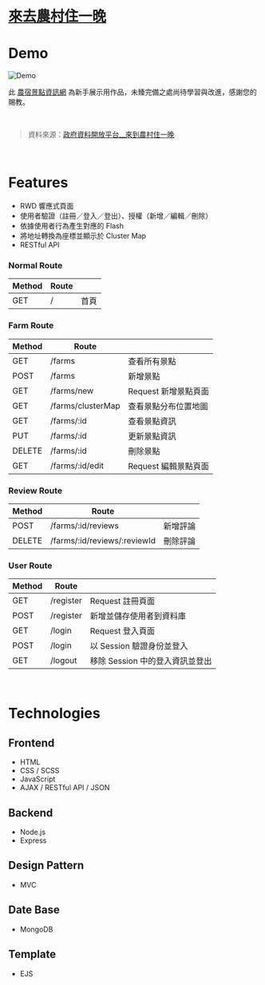 # [來去農村住一晚](https://mighty-waters-62467.herokuapp.com/)

# Demo

![Demo](./image/readme/Demo.gif)

此 [農宿景點資訊網](https://mighty-waters-62467.herokuapp.com/) 為新手展示用作品，未臻完備之處尚待學習與改進，感謝您的賜教。

&emsp;

> 資料來源：[政府資料開放平台__來到農村住一晚](https://data.gov.tw/dataset/6413)

&emsp;

# Features

- RWD 響應式頁面
- 使用者驗證（註冊／登入／登出）、授權（新增／編輯／刪除）
- 依據使用者行為產生對應的 Flash
- 將地址轉換為座標並顯示於 Cluster Map
- RESTful API

### Normal Route

| Method | Route |      |
| ------ | ----- | ---- |
| GET    | /     | 首頁 |


### Farm Route

| Method | Route             |                      |
| ------ | ----------------- | -------------------- |
| GET    | /farms            | 查看所有景點         |
| POST   | /farms            | 新增景點             |
| GET    | /farms/new        | Request 新增景點頁面 |
| GET    | /farms/clusterMap | 查看景點分布位置地圖 |
| GET    | /farms/:id        | 查看景點資訊         |
| PUT    | /farms/:id        | 更新景點資訊         |
| DELETE | /farms/:id        | 刪除景點             |
| GET    | /farms/:id/edit   | Request 編輯景點頁面 |


### Review Route

| Method | Route                        |          |
| ------ | ---------------------------- | -------- |
| POST   | /farms/:id/reviews           | 新增評論 |
| DELETE | /farms/:id/reviews/:reviewId | 刪除評論 |

### User Route

| Method | Route     |                                 |
| ------ | --------- | ------------------------------- |
| GET    | /register | Request 註冊頁面                |
| POST   | /register | 新增並儲存使用者到資料庫        |
| GET    | /login    | Request 登入頁面                |
| POST   | /login    | 以 Session 驗證身份並登入       |
| GET    | /logout   | 移除 Session 中的登入資訊並登出 |

&emsp;

# Technologies

## Frontend

- HTML
- CSS / SCSS
- JavaScript
- AJAX / RESTful API / JSON

## Backend

- Node.js
- Express

## Design Pattern

- MVC

## Date Base

- MongoDB

## Template

- EJS
